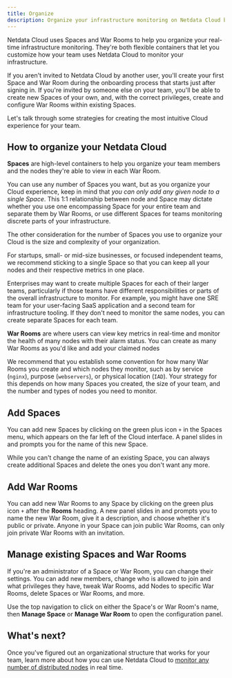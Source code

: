 ```yaml
---
title: Organize
description: Organize your infrastructure monitoring on Netdata Cloud by creating Spaces and War Rooms, then grouping your Agent-monitored nodes.
---
```


Netdata Cloud uses Spaces and War Rooms to help you organize your real-time infrastructure monitoring. They're both
flexible containers that let you customize how your team uses Netdata Cloud to monitor your infrastructure.

If you aren't invited to Netdata Cloud by another user, you'll create your first Space and War Room during the
onboarding process that starts just after signing in. If you're invited by someone else on your team, you'll be able to
create new Spaces of your own, and, with the correct privileges, create and configure War Rooms within existing Spaces.

Let's talk through some strategies for creating the most intuitive Cloud experience for your team.

## How to organize your Netdata Cloud

**Spaces** are high-level containers to help you organize your team members and the nodes they're able to view in each
War Room.

You can use any number of Spaces you want, but as you organize your Cloud experience, keep in mind that _you can only
add any given node to a single Space_. This 1:1 relationship between node and Space may dictate whether you use one
encompassing Space for your entire team and separate them by War Rooms, or use different Spaces for teams monitoring
discrete parts of your infrastructure.

The other consideration for the number of Spaces you use to organize your Cloud is the size and complexity of your
organization.

For startups, small- or mid-size businesses, or focused independent teams, we recommend sticking to a single Space so
that you can keep all your nodes and their respective metrics in one place.

Enterprises may want to create multiple Spaces for each of their larger teams, particularly if those teams have
different responsibilities or parts of the overall infrastructure to monitor. For example, you might have one SRE team
for your user-facing SaaS application and a second team for infrastructure tooling. If they don't need to monitor the
same nodes, you can create separate Spaces for each team.

**War Rooms** are where users can view key metrics in real-time and monitor the health of many nodes with their alarm
status. You can create as many War Rooms as you'd like and add your claimed nodes 

We recommend that you establish some convention for how many War Rooms you create and which nodes they monitor, such as
by service (`nginx`), purpose (`webservers`), or physical location (`IAD`). Your strategy for this depends on how many
Spaces you created, the size of your team, and the number and types of nodes you need to monitor.

## Add Spaces

You can add new Spaces by clicking on the green plus icon `+` in the Spaces menu, which appears on the far left of the
Cloud interface. A panel slides in and prompts you for the name of this new Space.

While you can't change the name of an existing Space, you can always create additional Spaces and delete the ones you
don't want any more.

## Add War Rooms

You can add new War Rooms to any Space by clicking on the green plus icon `+` after the **Rooms** heading. A new panel
slides in and prompts you to name the new War Room, give it a description, and choose whether it's public or private.
Anyone in your Space can join public War Rooms, can only join private War Rooms with an invitation.

## Manage existing Spaces and War Rooms

If you're an administrator of a Space or War Room, you can change their settings. You can add new members, change who is
allowed to join and what privileges they have, tweak War Rooms, add Nodes to specific War Rooms, delete Spaces or War
Rooms, and more.

Use the top navigation to click on either the Space's or War Room's name, then **Manage Space** or **Manage War Room**
to open the configuration panel.

## What's next?

Once you've figured out an organizational structure that works for your team, learn more about how you can use Netdata
Cloud to [monitor any number of distributed nodes](/docs/cloud/monitor/) in real time.
